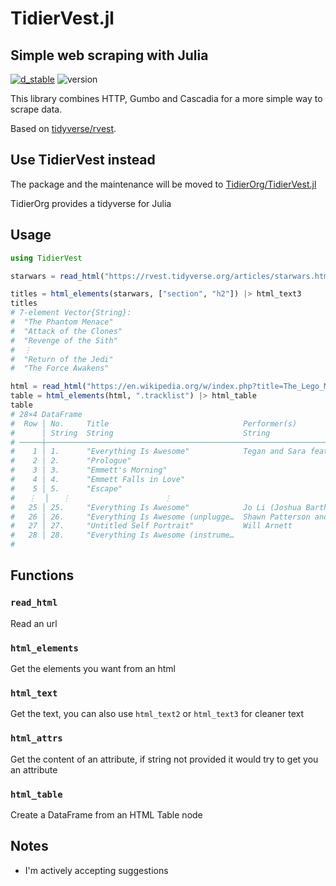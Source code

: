 # TidierVest.jl
## Simple web scraping with Julia

[![d_stable](https://img.shields.io/badge/Doc-stable-green?style=flat-square)](https://jdiaz97.github.io/TidierVest.jl/stable/)
![version](https://img.shields.io/github/v/tag/jdiaz97/TidierVest.jl?sort=semver&style=flat-square)

This library combines HTTP, Gumbo and Cascadia for a more simple way to scrape data. 

Based on [tidyverse/rvest](https://github.com/tidyverse/rvest).

## Use TidierVest instead

The package and the maintenance will be moved to [TidierOrg/TidierVest.jl](https://github.com/TidierOrg/TidierVest.jl)

TidierOrg provides a tidyverse for Julia

## Usage

```julia
using TidierVest

starwars = read_html("https://rvest.tidyverse.org/articles/starwars.html")

titles = html_elements(starwars, ["section", "h2"]) |> html_text3
titles
# 7-element Vector{String}:
#  "The Phantom Menace"
#  "Attack of the Clones"
#  "Revenge of the Sith"
#  ⋮
#  "Return of the Jedi"
#  "The Force Awakens"

html = read_html("https://en.wikipedia.org/w/index.php?title=The_Lego_Movie&oldid=998422565")
table = html_elements(html, ".tracklist") |> html_table
table
# 28×4 DataFrame
#  Row │ No.     Title                              Performer(s)                       Length 
#      │ String  String                             String                             String 
# ─────┼──────────────────────────────────────────────────────────────────────────────────────
#    1 │ 1.      "Everything Is Awesome"            Tegan and Sara featuring The Lon…  2:43   
#    2 │ 2.      "Prologue"                                                            2:28   
#    3 │ 3.      "Emmett's Morning"                                                    2:00   
#    4 │ 4.      "Emmett Falls in Love"                                                1:11   
#    5 │ 5.      "Escape"                                                              3:26
#   ⋮  │   ⋮                     ⋮                                  ⋮                    ⋮
#   25 │ 25.     "Everything Is Awesome"            Jo Li (Joshua Bartholomew and Li…  1:26
#   26 │ 26.     "Everything Is Awesome (unplugge…  Shawn Patterson and Sammy Allen    1:24
#   27 │ 27.     "Untitled Self Portrait"           Will Arnett                        1:08
#   28 │ 28.     "Everything Is Awesome (instrume…                                     2:41
#                                                                              19 rows omitted
```

## Functions

### `read_html`

Read an url

### `html_elements`

Get the elements you want from an html

### `html_text`

Get the text, you can also use `html_text2` or `html_text3` for cleaner text

### `html_attrs`

Get the content of an attribute, if string not provided it would try to get you an attribute

### `html_table`

Create a DataFrame from an HTML Table node

## Notes

- I'm actively accepting suggestions